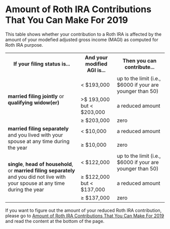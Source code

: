 # Amount of Roth IRA Contributions That You Can Make For 2019

This table shows whether your contribution to a Roth IRA is affected by the amount of your modefied adjusted gross income (MAGI) as computed for Roth IRA purpose.

<table>
  <tbody>
    <tr>
      <th>If your filing status is...</th>
      <th>And your modified AGI is...</th>
      <th>Then you can contribute...</th>
    </tr>
    <tr>
      <td rowspan="3"><b>married filing jointly</b> or <b>qualifying widow(er)</b></td>
      <td>< $193,000</td>
      <td>up to the limit (i.e., $6000 if your are younger than 50)</td>
    </tr>
    <tr>
      <td>>$ 193,000 but < $203,000</td>
      <td>a reduced amount</td>
    </tr>
    <tr>
      <td>&#8805; $203,000</td>
      <td>zero</td>
    </tr>
    <tr>
      <td rowspan="2"><b>married filing separately</b> and you lived with your spouse at any time during the year</td>
      <td>< $10,000</td>
      <td>a reduced amount</td>
    </tr>
    <tr>
      <td>&#8805; $10,000</td>
      <td>zero</td>
    </tr>
    <tr>
      <td rowspan="3"><b>single</b>, <b>head of household</b>, or <b>married filing separately</b> and you did not live with your spouse at any time during the year</td>
      <td>< $122,000</td>
      <td>up to the limit (i.e., $6000 if your are younger than 50)</td>
    </tr>
    <tr>
      <td>&#8805; $122,000 but < $137,000</td>
      <td>a reduced amount</td>
    </tr>
    <tr>
      <td>&#8805; $137,000</td>
      <td>zero</td>
    </tr>
  </tbody>
</table>

If you want to figure out the amount of your reduced Roth IRA contribution, please go to [Amount of Roth IRA Contributions That You Can Make For 2019](https://www.irs.gov/retirement-plans/amount-of-roth-ira-contributions-that-you-can-make-for-2019) and read the content at the bottom of the page.
